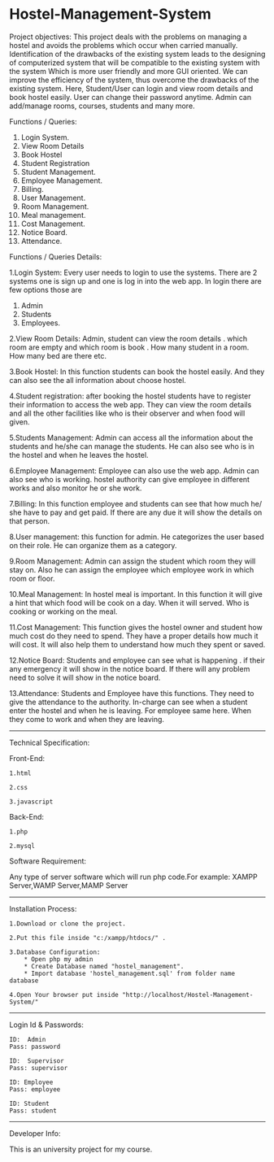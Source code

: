 # Hostel-Management-System
Project objectives:
This project deals with the problems on managing a hostel and avoids the problems which occur when carried manually. Identification of the drawbacks of the existing system leads to the designing of computerized system that will be compatible to the existing system with the system Which is more user friendly and more GUI oriented. We can improve the efficiency of the system, thus overcome the drawbacks of the existing system. Here, Student/User can login and view room details and book hostel easily. User can change their password anytime. Admin can add/manage rooms, courses, students and many more.

Functions / Queries:
1.	Login System.
2.	View Room Details
3.	Book Hostel
4.	Student Registration
5.	Student Management.
6.	Employee Management.
7.	Billing.
8.	User Management.
9.	Room Management.
10.	Meal management.
11.	Cost Management.
12.	Notice Board.
13.	Attendance.

Functions / Queries Details:

1.Login System: Every user needs to login to use the systems. There are 2 systems one is sign up and one is log in into the web app. In login there are few options those are
1.	Admin
2.	Students
3.	Employees.

2.View Room Details: Admin, student can view the room details . which room are empty and which room is book . How many student in a room. How many bed are there etc.

3.Book Hostel: In this function students can book the hostel easily. And they can also see the all information about choose hostel.

4.Student registration: after booking the hostel students have to register their information to access the web app. They can view the room details and all the other facilities like who is their observer and when food will given.

5.Students Management: Admin can access all the information about the students and he/she can manage the students. He can also see who is in the hostel and when he leaves the hostel.

6.Employee Management: Employee can also use the web app. Admin can also see who is working.  hostel authority can give employee in different works and also monitor he or she work.

7.Billing: In this function employee and students can see that how much he/ she have to pay and get paid. If there are any due it will show the details on that person.

8.User management: this function for admin. He categorizes the user based on their role. He can organize them as a category. 

9.Room Management: Admin can assign the student which room they will stay on. Also he can assign the employee which employee work in which room or floor.

10.Meal Management: In hostel meal is important. In this function it will give a hint that which food will be cook on a day. When it will served. Who is cooking or working on the meal.

11.Cost Management: This function gives the hostel owner and student how much cost do they need to spend. They have a proper details how much it will cost. It will also help them to understand how much they spent or saved.

12.Notice Board: Students and employee can see what is happening . if their any emergency it will show in the notice board. If there will any problem need to solve it will show in the notice board.

13.Attendance: Students and Employee have this functions. They need to give the attendance to the authority. In-charge can see when a student enter the hostel and when he is leaving. For employee same here. When they come to work and when they are leaving.

----------------------------------------------------------

Technical Specification:

Front-End:

    1.html

    2.css

    3.javascript

Back-End:

    1.php

    2.mysql
    

Software Requirement:

Any type of server software which will run php code.For example: XAMPP Server,WAMP Server,MAMP Server
    

-----------------------------------------------------------

Installation Process:

    1.Download or clone the project.
    
    2.Put this file inside "c:/xampp/htdocs/" .
    
    3.Database Configuration:
        * Open php my admin
        * Create Database named "hostel_management".
        * Import database 'hostel_management.sql' from folder name database
        
    4.Open Your browser put inside "http://localhost/Hostel-Management-System/"


-----------------------------------------------------------

Login Id & Passwords:

    ID:  Admin
    Pass: password

    ID:  Supervisor
    Pass: supervisor

    ID: Employee
    Pass: employee

    ID: Student
    Pass: student

------------------------------------------------------------

Developer Info: 

This is an university project for my course. 
